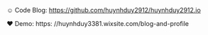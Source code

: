 ☺️ Code Blog: https://github.com/huynhduy2912/huynhduy2912.io

❤️ Demo: https: //huynhduy3381.wixsite.com/blog-and-profile
